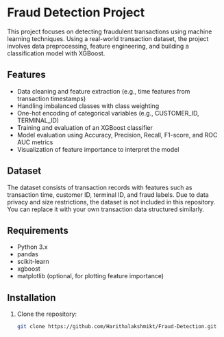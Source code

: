 # Fraud Detection Project

This project focuses on detecting fraudulent transactions using machine learning techniques. Using a real-world transaction dataset, the project involves data preprocessing, feature engineering, and building a classification model with XGBoost.

## Features
- Data cleaning and feature extraction (e.g., time features from transaction timestamps)
- Handling imbalanced classes with class weighting
- One-hot encoding of categorical variables (e.g., CUSTOMER_ID, TERMINAL_ID)
- Training and evaluation of an XGBoost classifier
- Model evaluation using Accuracy, Precision, Recall, F1-score, and ROC AUC metrics
- Visualization of feature importance to interpret the model

## Dataset
The dataset consists of transaction records with features such as transaction time, customer ID, terminal ID, and fraud labels. Due to data privacy and size restrictions, the dataset is not included in this repository. You can replace it with your own transaction data structured similarly.

## Requirements
- Python 3.x
- pandas
- scikit-learn
- xgboost
- matplotlib (optional, for plotting feature importance)

## Installation
1. Clone the repository:
   ```bash
   git clone https://github.com/Harithalakshmikt/Fraud-Detection.git
